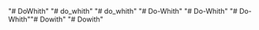 "# DoWhith" 
"# do_whith" 
"# do_whith" 
"# Do-Whith" 
"# Do-Whith" 
"# Do-Whith""# Dowith" 
"# Dowith" 
